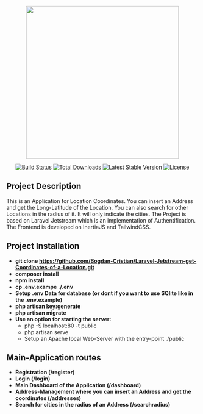 <p align="center"><a href="https://laravel.com" target="_blank"><img src="https://raw.githubusercontent.com/laravel/art/master/logo-lockup/5%20SVG/2%20CMYK/1%20Full%20Color/laravel-logolockup-cmyk-red.svg" width="400"></a></p>

<p align="center">
<a href="https://travis-ci.org/laravel/framework"><img src="https://travis-ci.org/laravel/framework.svg" alt="Build Status"></a>
<a href="https://packagist.org/packages/laravel/framework"><img src="https://img.shields.io/packagist/dt/laravel/framework" alt="Total Downloads"></a>
<a href="https://packagist.org/packages/laravel/framework"><img src="https://img.shields.io/packagist/v/laravel/framework" alt="Latest Stable Version"></a>
<a href="https://packagist.org/packages/laravel/framework"><img src="https://img.shields.io/packagist/l/laravel/framework" alt="License"></a>
</p>

## Project Description
This is an Application for Location Coordinates. You can insert an Address and get the Long-Latitude of the Location. You can also search for other Locations in the radius of it. It will only indicate the cities.
The Project is based on Laravel Jetstream which is an implementation of Authentification.
The Frontend is developed on InertiaJS and TailwindCSS.

## Project Installation
- **git clone https://github.com/Bogdan-Cristian/Laravel-Jetstream-get-Coordinates-of-a-Location.git**
- **composer install**
- **npm install**
- **cp .env.exampe ./.env**
- **Setup .env Data for database (or dont if you want to use SQlite like in the .env.example)**
- **php artisan key:generate**
- **php artisan migrate**
- **Use an option for starting the server:**
  - php -S localhost:80 -t public
  - php artisan serve
  - Setup an Apache local Web-Server with the entry-point ./public

## Main-Application routes
 - **Registration (/register)**
 - **Login (/login)**
 - **Main Dashboard of the Application (/dashboard)**
 - **Address-Management where you can insert an Address and get the coordinates (/addresses)**
 - **Search for cities in the radius of an Address (/searchradius)**